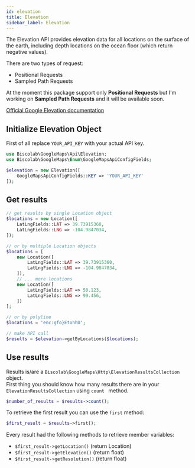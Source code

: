 ```yaml
---
id: elevation
title: Elevation
sidebar_label: Elevation
---
```


The Elevation API provides elevation data for all locations on the surface of the earth, including depth locations on the ocean floor (which return negative values).

There are two types of request:

* Positional Requests
* Sampled Path Requests

At the moment this package support only **Positional Requests** but I'm working on **Sampled Path Requests** and it will be available soon.   

<a href="https://developers.google.com/maps/documentation/elevation/start" target="_blank">Official Google Elevation documentation</a>

## Initialize Elevation Object

First of all replace `YOUR_API_KEY` with your actual API key.


```php
use Biscolab\GoogleMaps\Api\Elevation;
use Biscolab\GoogleMaps\Enum\GoogleMapsApiConfigFields;

$elevation = new Elevation([
	GoogleMapsApiConfigFields::KEY => 'YOUR_API_KEY'
]);
```

## Get results

```php
// get results by single Location object
$locations = new Location([
	LatLngFields::LAT => 39.73915360,
	LatLngFields::LNG => -104.9847034,
]);

// or by multiple Location objects
$locations = [
	new Location([
		LatLngFields::LAT => 39.73915360,
		LatLngFields::LNG => -104.9847034,
	]),
	// ... more locations
	new Location([
		LatLngFields::LAT => 50.123,
		LatLngFields::LNG => 99.456,
	])
];

// or by polyline
$locations = 'enc:gfo}EtohhU';

// make API call
$results = $elevation->getByLocations($locations);

```

## Use results
Results is/are a `Biscolab\GoogleMaps\Http\ElevationResultsCollection` object.  
First thing you should know how many results there are in your `ElevationResultsCollection` using `count
` method.

```php
$number_of_results = $results->count();
```
To retrieve the first result you can use the `first` method:

```php
$first_result = $results->first();

```

Every result had the following methods to retrieve member variables:

* `$first_result->getLocation()` (return Location)
* `$first_result->getElevation()` (return float)
* `$first_result->getResolution()` (return float)